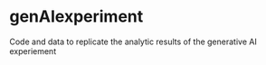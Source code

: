 # genAIexperiment
Code and data to replicate the analytic results of the generative AI experiement 
